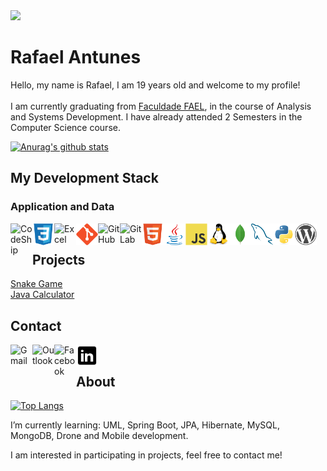 <img src="https://images.wallpapersden.com/image/download/synthwave-and-retrowave_a2tpbmyUmZqaraWkpJRobWllrWdma2U.jpg">

<h1>Rafael Antunes</h1>

Hello, my name is Rafael, I am 19 years old and welcome to my profile!
<br><br>
I am currently graduating from <a href="https://fael.edu.br/">Faculdade FAEL</a>, in the course of Analysis and Systems Development. I have already attended 2 Semesters in the Computer Science course.

[![Anurag's github stats](https://github-readme-stats.vercel.app/api?username=rafaelalbia&hide=stars,issues,contribs&show_icons=true&theme=synthwave)](https://github.com/anuraghazra/github-readme-stats)
<h2>My Development Stack</h2>

<h3>Application and Data</h3>

<img align="left" alt="CodeShip" width="35px" src="https://github.com/simple-icons/simple-icons/blob/develop/icons/codeship.svg" />
<img align="left" alt="CSS3" width="35px" src="https://github.com/devicons/devicon/blob/master/icons/css3/css3-original.svg" />
<img align="left" alt="Excel" width="35px" src="https://github.com/simple-icons/simple-icons/blob/develop/icons/microsoftexcel.svg" />
<img align="left" alt="Git" width="35px" src="https://github.com/devicons/devicon/blob/master/icons/git/git-original.svg" />
<img align="left" alt="GitHub" width="35px" src="https://github.com/simple-icons/simple-icons/blob/develop/icons/github.svg" />
<img align="left" alt="GitLab" width="35px" src="https://github.com/simple-icons/simple-icons/blob/develop/icons/gitlab.svg" />
<img align="left" alt="HTML5" width="35px" src="https://github.com/devicons/devicon/blob/master/icons/html5/html5-original.svg" />
<img align="left" alt="Java" width="35px" src="https://github.com/devicons/devicon/blob/master/icons/java/java-original.svg" />
<img align="left" alt="JavaScript" width="35px" src="https://github.com/devicons/devicon/blob/master/icons/javascript/javascript-original.svg" />
<img align="left" alt="Linux" width="35px" src="https://github.com/devicons/devicon/blob/master/icons/linux/linux-original.svg" />
<img align="left" alt="MongoDB" width="35px" src="https://github.com/devicons/devicon/blob/master/icons/mongodb/mongodb-original.svg" />
<img align="left" alt="MySQL" width="35px" src="https://github.com/devicons/devicon/blob/master/icons/mysql/mysql-original.svg" />
<img align="left" alt="Python" width="35px" src="https://github.com/devicons/devicon/blob/master/icons/python/python-original.svg" />
<img align="left" alt="WordPress" width="35px" src="https://github.com/devicons/devicon/blob/master/icons/wordpress/wordpress-plain.svg" />
<br>

<h2>Projects</h2>
<a href="https://github.com/rafaelalbia/snake_game">Snake Game</a>
<br>
<a href="https://github.com/rafaelalbia/java_calculator">Java Calculator</a>

<h2>Contact</h2>
<a href="mailto:rafaelma.albia@gmail.com">
     <img align="left" alt="Gmail" width="35px" src="https://github.com/simple-icons/simple-icons/blob/develop/icons/gmail.svg" />
</a>

<a href="mailto:rafaelalbia@outlook.com">
     <img align="left" alt="Outlook" width="35px" src="https://github.com/simple-icons/simple-icons/blob/develop/icons/microsoftoutlook.svg" />
</a>

<a href="https://www.facebook.com/profile.php?id-=100052457674641">
     <img align="left" alt="Facebook" width="35px" src="https://github.com/simple-icons/simple-icons/blob/develop/icons/facebook.svg" />
</a>

<a href="https://www.linkedin.com/in/rafael-antunes-785127197">
     <img align="left" alt="Linkedin" width="35px" src="https://github.com/simple-icons/simple-icons/blob/develop/icons/linkedin.svg" />
</a>
<br>

<h2>About</h2>

[![Top Langs](https://github-readme-stats.vercel.app/api/top-langs/?username=rafaelalbia&layout=compact&theme=synthwave)](https://github.com/anuraghazra/github-readme-stats)

I’m currently learning: UML, Spring Boot, JPA, Hibernate, MySQL, MongoDB, Drone and Mobile development.

I am interested in participating in projects, feel free to contact me!
